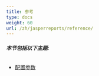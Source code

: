 ```yaml
---
title: 参考
type: docs
weight: 60
url: /zh/jasperreports/reference/
---
```


###### **本节包括以下主题:** 
- [配置参数](/cells/zh/jasperreports/configuration-parameters/)
